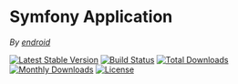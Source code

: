 # Symfony Application

*By [endroid](https://endroid.nl/)*

[![Latest Stable Version](http://img.shields.io/packagist/v/endroid/symfony-application.svg)](https://packagist.org/packages/endroid/symfony-application)
[![Build Status](http://img.shields.io/travis/endroid/symfony-application.svg)](http://travis-ci.org/endroid/symfony-application)
[![Total Downloads](http://img.shields.io/packagist/dt/endroid/symfony-application.svg)](https://packagist.org/packages/endroid/symfony-application)
[![Monthly Downloads](http://img.shields.io/packagist/dm/endroid/symfony-application.svg)](https://packagist.org/packages/endroid/symfony-application)
[![License](http://img.shields.io/packagist/l/endroid/symfony-application.svg)](https://packagist.org/packages/endroid/symfony-application)
